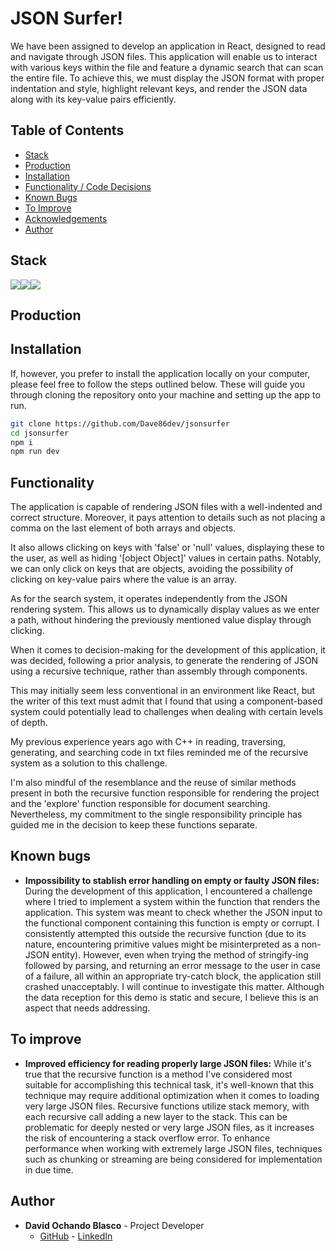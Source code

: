 # JSON Surfer!

We have been assigned to develop an application in React, designed to read and navigate through JSON files. This application will enable us to interact with various keys within the file and feature a dynamic search that can scan the entire file. To achieve this, we must display the JSON format with proper indentation and style, highlight relevant keys, and render the JSON data along with its key-value pairs efficiently.

## Table of Contents 

- [Stack](#stack)
- [Production](#production)
- [Installation](#installation)
- [Functionality / Code Decisions](#functionality)
- [Known Bugs](#known-bugs)
- [To Improve](#to-improve)
- [Acknowledgements](#acknowledgements)
- [Author](#author)


## Stack 

<img src="https://img.shields.io/badge/-React-61DAFB?style=for-the-badge&logo=react&logoColor=black"><img src="https://img.shields.io/badge/JavaScript-F7DF1E?logo=javascript&logoColor=000&style=for-the-badge"><img src="https://img.shields.io/badge/-Vite-747bff?style=for-the-badge&logo=vite&logoColor=white">

## Production

## Installation 

If, however, you prefer to install the application locally on your computer, please feel free to follow the steps outlined below. These will guide you through cloning the repository onto your machine and setting up the app to run.

```sh
git clone https://github.com/Dave86dev/jsonsurfer
cd jsonsurfer
npm i
npm run dev
```

## Functionality

The application is capable of rendering JSON files with a well-indented and correct structure. Moreover, it pays attention to details such as not placing a comma on the last element of both arrays and objects. 

It also allows clicking on keys with 'false' or 'null' values, displaying these to the user, as well as hiding '[object Object]' values in certain paths. Notably, we can only click on keys that are objects, avoiding the possibility of clicking on key-value pairs where the value is an array. 

As for the search system, it operates independently from the JSON rendering system. This allows us to dynamically display values as we enter a path, without hindering the previously mentioned value display through clicking.

When it comes to decision-making for the development of this application, it was decided, following a prior analysis, to generate the rendering of JSON using a recursive technique, rather than assembly through components. 

This may initially seem less conventional in an environment like React, but the writer of this text must admit that I found that using a component-based system could potentially lead to challenges when dealing with certain levels of depth. 

My previous experience years ago with C++ in reading, traversing, generating, and searching code in txt files reminded me of the recursive system as a solution to this challenge. 

I'm also mindful of the resemblance and the reuse of similar methods present in both the recursive function responsible for rendering the project and the 'explore' function responsible for document searching. Nevertheless, my commitment to the single responsibility principle has guided me in the decision to keep these functions separate.

## Known bugs

- **Impossibility to stablish error handling on empty or faulty JSON files:** During the development of this application, I encountered a challenge where I tried to implement a system within the function that renders the application. This system was meant to check whether the JSON input to the functional component containing this function is empty or corrupt. I consistently attempted this outside the recursive function (due to its nature, encountering primitive values might be misinterpreted as a non-JSON entity). However, even when trying the method of stringify-ing followed by parsing, and returning an error message to the user in case of a failure, all within an appropriate try-catch block, the application still crashed unacceptably. I will continue to investigate this matter. Although the data reception for this demo is static and secure, I believe this is an aspect that needs addressing.

## To improve 

- **Improved efficiency for reading properly large JSON files:** While it's true that the recursive function is a method I've considered most suitable for accomplishing this technical task, it's well-known that this technique may require additional optimization when it comes to loading very large JSON files. Recursive functions utilize stack memory, with each recursive call adding a new layer to the stack. This can be problematic for deeply nested or very large JSON files, as it increases the risk of encountering a stack overflow error. To enhance performance when working with extremely large JSON files, techniques such as chunking or streaming are being considered for implementation in due time.

## Author

- **David Ochando Blasco** - Project Developer
  - [GitHub](https://github.com/Dave86dev) - [LinkedIn](https://www.linkedin.com/in/david-ochando-blasco-90b2ba1a/)